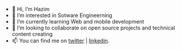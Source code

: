 - 👋 Hi, I’m Hazim
- 👀 I’m interested in Sotware Engineerning
- 🌱 I’m currently learning Web and mobile development 
- 💞️ I’m looking to collaborate on open source projects and technical content creating
- 📫 You can find me on [twitter](https://twitter.com/HaidariHazim) | [linkedin](https://www.linkedin.com/in/hazim-alhaidairi).

<!---
Haizom/Haizom is a ✨ special ✨ repository because its `README.md` (this file) appears on your GitHub profile.
You can click the Preview link to take a look at your changes.
--->
